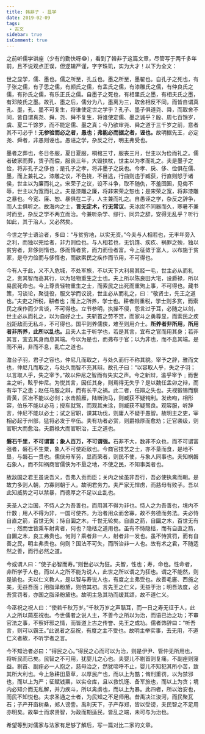 ```yaml
---
title: 韩非子 - 显学
date: 2019-02-09
tags:
 - 古文
sidebar: true
isComment: true
---
```


之前听儒学讲座（少有的勤快呀😂），看到了韓非子这篇文章，尽管写于两千多年前，且不说观点正误，但逻辑严谨，字字珠玑，实为大才！以下为全文：

<div class="quote">
<p>
世之显学，儒、墨也。儒之所至，孔丘也。墨之所至，墨翟也。自孔子之死也，有子张之儒，有子思之儒，有颜氏之儒，有孟氏之儒，有漆雕氏之儒，有仲良氏之儒，有孙氏之儒，有乐正氏之儒。自墨子之死也，有相里氏之墨，有相夫氏之墨，有邓陵氏之墨。故孔、墨之后，儒分为八，墨离为三，取舍相反不同，而皆自谓真孔、墨，孔、墨不可复生，将谁使定世之学乎？孔子、墨子俱道尧、舜，而取舍不同，皆自谓真尧、舜，尧、舜不复生，将谁使定儒、墨之诚乎？殷、周七百馀岁，虞、夏二千馀岁，而不能定儒、墨之真；今乃欲审尧、舜之道于三千岁之前，意者其不可必乎！<b>无参验而必之者，愚也；弗能必而据之者，诬也。</b>故明据先王，必定尧、舜者，非愚则诬也。愚诬之学，杂反之行，明主弗受也。
</p>
<p>
墨者之葬也，冬日冬服，夏日夏服，桐棺三寸，服丧三月，世主以为俭而礼之。儒者破家而葬，赁子而偿，服丧三年，大毁扶杖，世主以为孝而礼之。夫是墨子之俭，将非孔子之侈也；是孔子之孝，将非墨子之戾也。今孝、戾、侈、俭俱在儒、墨，而上兼礼之。漆雕之议，不色挠，不目逃，行曲则违于臧获，行直则怒于诸侯，世主以为廉而礼之。宋荣子之议，设不斗争，取不随仇，不羞囹圄，见侮不辱，世主以为宽而礼之。夫是漆雕之廉，将非宋荣之恕也；是宋荣之宽，将非漆雕之暴也。今宽、廉、恕、暴俱在二子，人主兼而礼之。自愚诬之学，杂反之辞争，而人主俱听之。故海内之士，<b>言无定术，行无常议</b>。夫冰炭不同器而久，寒暑不兼时而至，杂反之学不两立而治。今兼听杂学、缪行、同异之辞，安得无乱乎？听行如此，其于治人，又必然矣。
</p>
<p>
今世之学士语治者，多曰：“与贫穷地，以实无资。”今夫与人相若也，无丰年旁入之利，而独以完给者，非力则俭也。与人相若也，无饥馑、疾疚、祸罪之殃，独以贫穷者，非侈则惰也。侈而惰者贫，而力而俭者富。今上征敛于富人，以布施于贫家，是夺力俭而与侈惰也，而欲索民之疾作而节用，不可得也。
</p>
<p>
今有人于此，义不入危城，不处军旅，不以天下大利易其胫一毛，世主必从而礼之，贵其智而高其行，以为轻物重生之士也。夫上所以陈良田大宅，设爵禄，所以易民死命也。今上尊贵轻物重生之士，而索民之出死而重殉上事，不可得也。藏书策，习谈论，聚徒役，服文学而议说，世主必从而礼之，曰：“敬贤士，先王之道也。”夫吏之所税，耕者也；而上之所养，学士也。耕者则重税，学士则多赏，而索民之疾作而少言谈，不可得也。立节参明，执操不侵，怨言过于耳，必随之以剑，世主必从而礼之，以为自好之士。夫斩首之劳不赏，而家斗之勇尊显，而索民之疾战距敌而无私斗，不可得也。国平则养儒侠，难至则用介士。<b>所养者非所用，所用者非所养，此所以乱也。</b>且夫人主于听学也，若是其言，宜布之官而用其身；若非其言，宜去其身而息其端。今以为是也，而弗布于官；以为非也，而不息其端。是而不用，非而不息，乱亡之道也。
</p>
<p>
澹台子羽，君子之容也，仲尼几而取之，与处久而行不称其貌。宰予之辞，雅而文也，仲尼几而取之，与处久而智不充其辩。故孔子曰：“以容取人乎，失之子羽；以言取人乎，失之宰予。”故以仲尼之智而有失实之声。今之新辩，滥乎宰予﹔而世主之听，眩乎仲尼。为悦其言，因任其身，则焉得无失乎？是以魏任孟卯之辩，而有华下之患；赵任马服之辩，而有长平之祸。此二者，任辩之失也。夫视锻锡而察青黄，区冶不能以必剑；水击鹄雁，陆断驹马，则臧获不疑钝利。发齿吻，相形容，伯乐不能以必马；授车就驾，而观其末涂，则臧获不疑驽良。观容服，听辞言，仲尼不能以必士；试之官职，课其功伐，则庸人不疑于愚智。故明主之吏，宰相必起于州部，猛将必发于卒伍。夫有功者必赏，则爵禄厚而愈劝；迁官袭级，则官职大而愈治。夫爵禄大而官职治，王之道也。
</p>
<p>
<b>磐石千里，不可谓富；象人百万，不可谓强。</b>石非不大，数非不众也，而不可谓富强者，磐石不生粟，象人不可使距敌也。今商官技艺之士，亦不垦而食，是地不垦，与磐石一贯也。儒侠毋军劳，显而荣者，则民不使，与象人同事也。夫知祸磐石象人，而不知祸商官儒侠为不垦之地，不使之民，不知事类者也。
</p>
<p>
故敌国之君王虽说吾义，吾弗入贡而臣；关内之侯虽非吾行，吾必使执禽而朝。是故力多则人朝，力寡则朝于人。故明君务力。夫严家无悍虏，而慈母有败子。吾以此知威势之可以禁暴，而德厚之不足以止乱也。
</p>
<p>
夫圣人之治国，不恃人之为吾善也，而用其不得为非也。恃人之为吾善也，境内不什数﹔用人不得为非，一国可使齐。为治者用众而舍寡，故不务德而务法。夫必恃自直之箭，百世无矢；恃自圜之木，千世无轮矣。自直之箭，自圜之木，百世无有一﹔然而世皆乘车射禽者，何也？隐栝之道用也。虽有不恃隐栝，而有自直之箭，自圜之木，良工弗贵也。何则？乘者非一人，射者非一发也。虽不恃赏罚，而有自善之民，明主弗贵也。何则？国法不可失，而所治非一人也。故有术之君，不随适然之善，而行必然之道。
</p>
<p>
今或谓人曰：“使子必智而寿。”则世必以为狂。夫智，性也；寿，命也。性命者，非所学于人也，而以人之所不能为说人，此世之所以谓之为狂也。谓之不能然，则是谕也。夫以仁义教人，是以智与寿说人也，有度之主弗受也。故善毛廧、西施之美，无益吾面；用脂泽粉黛，则倍其初。言先王之仁义，无益于治；明吾法度，必吾赏罚者，亦国之脂泽粉黛也。故明主急其功而缓其颂，故不道仁义。
</p>
<p>
今巫祝之祝人曰：“使若千秋万岁。”千秋万岁之声聒耳，而一日之寿无征于人，此人之所以简巫祝也。今世儒者之说人主，不善今之所以为治，而语已治之功；不审官法之事，不察奸邪之情，而皆道上古之传誉、先王之成功。儒者饰辞曰：“听吾言，则可以霸王。”此说者之巫祝，有度之主不受也。故明主举实事，去无用，不道仁义者故，不听学者之言。
</p>
<p>
今不知治者必曰：“得民之心。”得民之心而可以为治，则是伊尹、管仲无所用也，将听民而已矣。民智之不可用，犹婴儿之心也。夫婴儿不剔首则复痛，不副痤则寖益。剔首、副痤必一人抱之，慈母治之，然犹啼呼不止，婴儿不知犯其所小苦，致其所大利也。今上急耕田垦草，以厚民产也，而以上为酷；脩刑重罚，以为禁邪也，而以上为严；征赋钱粟，以实仓库，且以救饥馑、备军旅也，而以上为贪；境内必知介而无私解，并力疾斗，所以禽虏也，而以上为暴。此四者，所以治安也，而民不知悦也。夫求圣通之士者，为民知之不足师用。昔禹决江浚河，而民聚瓦石；子产开亩树桑，郑人谤訾。禹利天下，子产存郑，皆以受谤，夫民智之不足用亦明矣。故举士而求贤智，为政而期适民，皆乱之端，未可与为治也。
</p>
</div>

希望等到对儒家与法家有足够了解后，写一篇对比二家的文章。